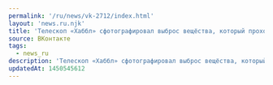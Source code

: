 ```yaml
---
permalink: '/ru/news/vk-2712/index.html'
layout: 'news.ru.njk'
title: 'Телескоп «Хаббл» сфотографировал выброс вещёства, который проходил при формировании новой звёзд'
source: ВКонтакте
tags:
  - news_ru
description: 'Телескоп «Хаббл» сфотографировал выброс вещёства, который проходил при формировании новой звёзд'
updatedAt: 1450545612
---
```

